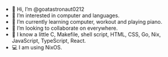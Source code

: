 - 👋 Hi, I’m @goatastronaut0212
- 👀 I’m interested in computer and languages.
- 🌱 I’m currently learning computer, workout and playing piano.
- 💞️ I’m looking to collaborate on everywhere.
- 📖 I know a little C, Makefile, shell script, HTML, CSS, Go, Nix, JavaScript, TypeScript, React.
- 💻 I am using NixOS.
